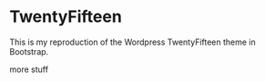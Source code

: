 TwentyFifteen
=============

This is my reproduction of the Wordpress TwentyFifteen theme in Bootstrap.

more stuff